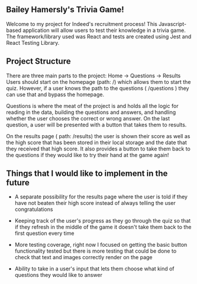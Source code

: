 ## Bailey Hamersly's Trivia Game!

Welcome to my project for Indeed's recruitment process! This Javascript-based application will allow users to test their knowledge in a trivia game. The framework/library used was React and tests are created using Jest and React Testing Library.

## Project Structure

There are three main parts to the project: Home -> Questions -> Results
Users should start on the homepage (path: /) which allows them to start the quiz. However, if a user knows the path to the questions ( /questions ) they can use that and bypass the homepage.

Questions is where the meat of the project is and holds all the logic for reading in the data, building the questions and answers, and handling whether the user chooses the correct or wrong answer. On the last question, a user will be presented with a button that takes them to results.

On the results page ( path: /results) the user is shown their score as well as the high score that has been stored in their local storage and the date that they received that high score. It also provides a button to take them back to the questions if they would like to try their hand at the game again!

## Things that I would like to implement in the future

- A separate possibility for the results page where the user is told if they have not beaten their high score instead of always telling the user congratulations

- Keeping track of the user's progress as they go through the quiz so that if they refresh in the middle of the game it doesn't take them back to the first question every time

- More testing coverage, right now I focused on getting the basic button functionality tested but there is more testing that could be done to check that text and images correctly render on the page

- Ability to take in a user's input that lets them choose what kind of questions they would like to answer
